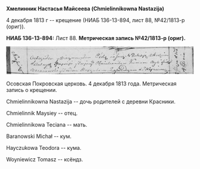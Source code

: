 **Хмелинник Настасья Майсеева (Chmielinnikowna Nastazija)**

4 декабря 1813 г -- крещение (НИАБ 136-13-894, лист 88, №42/1813-р
(ориг)).

**НИАБ 136-13-894:** Лист 88. **Метрическая запись №42/1813-р (ориг).**

![](./media/a6590201f5c83bfef7255341a32e3ce3dcddcecf.png)

Осовская Покровская церковь. 4 декабря 1813 года. Метрическая запись о
крещении.

Chmielinnikowna Nastazija -- дочь родителей с деревни Красники.

Chmielinnik Maysiey -- отец.

Chmielinnikowa Teciana -- мать.

Baranowski Michał -- кум.

Hayczukowa Teodora -- кума.

Woyniewicz Tomasz -- ксёндз.
